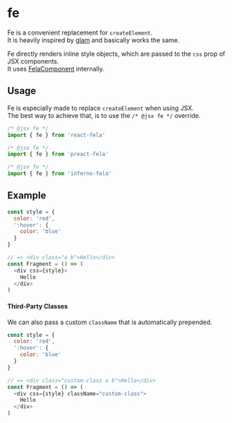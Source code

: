 # fe

Fe is a convenient replacement for `createElement`.<br>
It is heavily inspired by [glam](https://github.com/threepointone/glam) and basically works the same.

Fe directly renders inline style objects, which are passed to the `css` prop of JSX components.<br>
It uses [FelaComponent](FelaComponent.md) internally.

## Usage
Fe is especially made to replace `createElement` when using JSX.<br>
The best way to achieve that, is to use the `/* @jsx fe */` override.

```javascript
/* @jsx fe */
import { fe } from 'react-fela'

/* @jsx fe */
import { fe } from 'preact-fela'

/* @jsx fe */
import { fe } from 'inferno-fela'
```

## Example
```javascript
const style = {
  color: 'red',
  ':hover': {
    color: 'blue'
  }
}

// => <div class="a b">Hello</div>
const Fragment = () => (
  <div css={style}>
    Hello
  </div>
)
```

#### Third-Party Classes

We can also pass a custom `className` that is automatically prepended.

```javascript
const style = {
  color: 'red',
  ':hover': {
    color: 'blue'
  }
}

// => <div class="custom-class a b">Hello</div>
const Fragment = () => (
  <div css={style} className="custom-class">
    Hello
  </div>
)
```